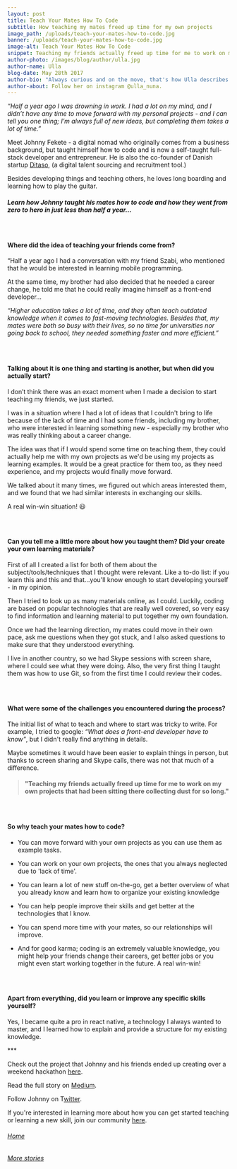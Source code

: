 ```yaml
---
layout: post
title: Teach Your Mates How To Code
subtitle: How teaching my mates freed up time for my own projects
image_path: /uploads/teach-your-mates-how-to-code.jpg
banner: /uploads/teach-your-mates-how-to-code.jpg
image-alt: Teach Your Mates How To Code
snippet: Teaching my friends actually freed up time for me to work on my own projects that had been collecting dust for so long.
author-photo: /images/blog/author/ulla.jpg
author-name: Ulla
blog-date: May 28th 2017
author-bio: "Always curious and on the move, that's how Ulla describes herself. She is a passionate traveler and digital nomad and also the founder of Learn With Locals."
author-about: Follow her on instagram @ulla_nuna.
---
```



*“Half a year ago I was drowning in work. I had a lot on my mind, and I didn’t have any time to move forward with my personal projects - and I can tell you one thing; I’m always full of new ideas, but completing them takes a lot of time.”*

Meet Johnny Fekete - a digital nomad who originally comes from a business background, but taught himself how to code and is now a self-taught full-stack developer and entrepreneur. He is also the co-founder of Danish startup [Ditaso](https://ditaso.net/en/index.php), (a digital talent sourcing and recruitment tool.)

Besides developing things and teaching others, he loves long boarding and learning how to play the guitar.

##### Learn how Johnny taught his mates how to code and how they went from zero to hero in just less than half a year...

### &nbsp;

#### **Where did the idea of teaching your friends come from**?

“Half a year ago I had a conversation with my friend Szabi, who mentioned  that he would be interested in learning mobile programming.

At the same time, my brother had also decided that he needed a career change, he told me that he could really imagine himself as a front-end developer…

*“Higher education takes a lot of time, and they often teach outdated knowledge when it comes to fast-moving technologies. Besides that, my mates were both so busy with their lives, so no time for universities nor going back to school, they needed something faster and more efficient.”*

### &nbsp;

#### Talking about it is one thing and starting is another, but when did you actually start?

I don’t think there was an exact moment when I made a decision to start teaching my friends, we just started.

I was in a situation where I had a lot of ideas that I couldn't bring to life because of the lack of time and I had some friends, including my brother, who were interested in learning something new - especially my brother who was really thinking about a career change.

The idea was that if I would spend some time on teaching them, they could actually help me with my own projects as we'd be using my projects as learning examples. It would be a great practice for them too, as they need experience, and my projects would finally move forward.

We talked about it many times, we figured out which areas interested them, and we found that we had similar interests in exchanging our skills.

A real win-win situation! 😃

### &nbsp;

#### Can you tell me a little more about how you taught them? Did your create your own learning materials?

First of all I created a list for both of them about the subject/tools/techniques that I thought were relevant. Like a to-do list: if you learn this and this and that…you'll know enough to start developing yourself - in my opinion.

Then I tried to look up as many materials online, as I could. Luckily, coding are based on popular technologies that are really well covered, so very easy to find information and learning material to put together my own foundation.

Once we had the learning direction, my mates could move in their own pace, ask me questions when they got stuck, and I also asked questions to make sure that they understood everything.

I live in another country, so we had Skype sessions with screen share, where I could see what they were doing. Also, the very first thing I taught them was how to use Git, so from the first time I could review their codes.

### &nbsp;

#### What were some of the challenges you encountered during the process?

The initial list of what to teach and where to start was tricky to write. For example, I tried to google: *“What does a front-end developer have to know"*, but I didn't really find anything in details.

Maybe sometimes it would have been easier to explain things in person, but thanks to screen sharing and Skype calls, there was not that much of a difference.

> #### "Teaching my friends actually freed up time for me to work on my own projects that had been sitting there collecting dust for so long."

### &nbsp;

#### So why teach your mates how to code?

* You can move forward with your own projects as you can use them as example tasks.

* You can work on your own projects, the ones that you always neglected due to 'lack of time'.

* You can learn a lot of new stuff on-the-go, get a better overview of what you already know and learn how to organize your existing knowledge

* You can help people improve their skills and get better at the technologies that I know.

* You can spend more time with your mates, so our relationships will improve.

* And for good karma; coding is an extremely valuable knowledge, you might help your friends change their careers, get better jobs or you might even start working together in the future. A real win-win!

### &nbsp;

#### Apart from everything, did you learn or improve any specific skills yourself?

Yes, I became quite a pro in react native, a technology I always wanted to master, and I learned how to explain and provide a structure for my existing knowledge.

\*\*\*

Check out the project that Johnny and his friends ended up creating over a weekend hackathon [here](http://guesswhatapp.net/#social-game).

Read the full story on [Medium](https://medium.com/@johnnyfekete/teach-your-mates-to-code-9cbe5a53f673).

Follow Johnny on T[witter](https://twitter.com/jonatanfekete).

If you're interested in learning more about how you can get started teaching or learning a new skill, join our community [here](http://www.learnwithlocals.io/#sign-up).

###### [Home](/)

###### [More stories](/blog.html)